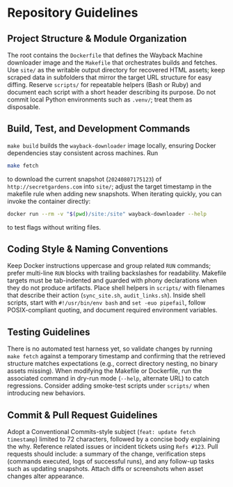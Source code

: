 # Repository Guidelines

## Project Structure & Module Organization
The root contains the `Dockerfile` that defines the Wayback Machine downloader image and the `Makefile` that orchestrates builds and fetches. Use `site/` as the writable output directory for recovered HTML assets; keep scraped data in subfolders that mirror the target URL structure for easy diffing. Reserve `scripts/` for repeatable helpers (Bash or Ruby) and document each script with a short header describing its purpose. Do not commit local Python environments such as `.venv/`; treat them as disposable.

## Build, Test, and Development Commands
`make build` builds the `wayback-downloader` image locally, ensuring Docker dependencies stay consistent across machines. Run

```bash
make fetch
```

to download the current snapshot (`20240807175123`) of `http://secretgardens.com` into `site/`; adjust the target timestamp in the makefile rule when adding new snapshots. When iterating quickly, you can invoke the container directly:

```bash
docker run --rm -v "$(pwd)/site:/site" wayback-downloader --help
```

to test flags without writing files.

## Coding Style & Naming Conventions
Keep Docker instructions uppercase and group related `RUN` commands; prefer multi-line `RUN` blocks with trailing backslashes for readability. Makefile targets must be tab-indented and guarded with phony declarations when they do not produce artifacts. Place shell helpers in `scripts/` with filenames that describe their action (`sync_site.sh`, `audit_links.sh`). Inside shell scripts, start with `#!/usr/bin/env bash` and `set -euo pipefail`, follow POSIX-compliant quoting, and document required environment variables.

## Testing Guidelines
There is no automated test harness yet, so validate changes by running `make fetch` against a temporary timestamp and confirming that the retrieved structure matches expectations (e.g., correct directory nesting, no binary assets missing). When modifying the Makefile or Dockerfile, run the associated command in dry-run mode (`--help`, alternate URL) to catch regressions. Consider adding smoke-test scripts under `scripts/` when introducing new behaviors.

## Commit & Pull Request Guidelines
Adopt a Conventional Commits-style subject (`feat: update fetch timestamp`) limited to 72 characters, followed by a concise body explaining the why. Reference related issues or incident tickets using `Refs #123`. Pull requests should include: a summary of the change, verification steps (commands executed, logs of successful runs), and any follow-up tasks such as updating snapshots. Attach diffs or screenshots when asset changes alter appearance.
